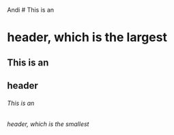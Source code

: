 Andi # This is an <h1> header, which is the largest
## This is an <h2> header
###### This is an <h6> header, which is the smallest
